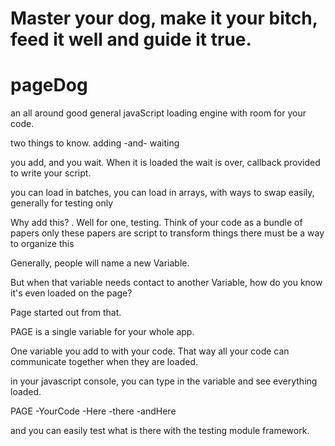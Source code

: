 Master your dog, 
make it your bitch, 
feed it well and guide it true.
=======
pageDog
=======

an all around good general javaScript loading engine with room for your code.

two things to know.
adding -and- waiting

you add, and you wait. When it is loaded the wait is over, callback provided to write your script.

you can load in batches, 
you can load in arrays,
with ways to swap easily, generally for testing only

Why add this? . Well for one, testing. 
Think of your code as a bundle of papers
only these papers are script to transform things
there must be a way to organize this

Generally, people will name a new Variable.

But when that variable needs contact to another Variable, how do you know it's even loaded on the page?


Page started out from that. 


PAGE is a single variable for your whole app.

One variable you add to with your code. That way all your code can communicate together when they are loaded.

in your javascript console, you can type in the variable and see everything loaded.

PAGE
 \-YourCode
 \-Here
 \-there
       \-andHere
       

and you can easily test what is there with the testing module framework.

